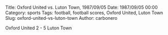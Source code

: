Title: Oxford United vs. Luton Town, 1987/09/05
Date: 1987/09/05 00:00
Category: sports
Tags: football, football scores, Oxford United, Luton Town
Slug: oxford-united-vs-luton-town
Author: carbonero


Oxford United 2 - 5 Luton Town
